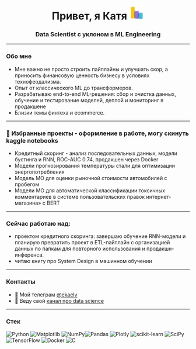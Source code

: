 <h1 align="center">Привет, я Катя</a> 
<img src="https://github.com/elvirova/elvirova/blob/main/raw/images/Reporting%20Social%20Media%20GIF%20by%20Agorapulse.gif" height="40"/></h1>
<h3 align="center"> Data Scientist с уклоном в ML Engineering </h3>

---

### Обо мне
- Мне важно не просто строить пайплайны и улучшать скор, а приносить финансовую ценность бизнесу в условиях технофеодализма.
- Опыт от классического ML до трансформеров.
- Разрабатываю end-to-end ML-решения: сбор и очистка данных, обучение и тестирование моделей, деплой и мониторинг в продакшене
- Близки темы финтеха и ecommerce.

---

### 📂 Избранные проекты - оформление в работе, могу скинуть kaggle notebooks
- Кредитный скоринг - анализ последовательных данных, модели бустинга и RNN, ROC-AUC 0.74, продакшен через Docker
- Модели прогнозирования температуры стали для оптимизации энергопотребления
- Модель МО для оценки рыночной стоимости автомобилей с пробегом
- Модели МО для автоматической классификации токсичных комментариев в системе пользовательских правок интернет-магазина» с BERT

---

### Сейчас работаю над:
- проектом кредитного скоринга: завершаю обучение RNN-модели и планирую превратить проект в ETL-пайплайн с организацией данных по папкам для повторного использования и продакшн-инференса.
- читаю книгу про System Design в машинном обучении

---

### Контакты
- 💬 Мой телеграм [@ekaelv](https://t.me/@ekaelv)  
- 📠 Веду свой [канал про data science](https://t.me/elv_dc)

---

### Стек 
![Python](https://img.shields.io/badge/python-3670A0?style=for-the-badge&logo=python&logoColor=ffdd54) ![Matplotlib](https://img.shields.io/badge/Matplotlib-%23ffffff.svg?style=for-the-badge&logo=Matplotlib&logoColor=black) ![NumPy](https://img.shields.io/badge/numpy-%23013243.svg?style=for-the-badge&logo=numpy&logoColor=white)![Pandas](https://img.shields.io/badge/pandas-%23150458.svg?style=for-the-badge&logo=pandas&logoColor=white) ![Plotly](https://img.shields.io/badge/Plotly-%233F4F75.svg?style=for-the-badge&logo=plotly&logoColor=white) ![scikit-learn](https://img.shields.io/badge/scikit--learn-%23F7931E.svg?style=for-the-badge&logo=scikit-learn&logoColor=white) ![SciPy](https://img.shields.io/badge/SciPy-%230C55A5.svg?style=for-the-badge&logo=scipy&logoColor=%white) ![TensorFlow](https://img.shields.io/badge/TensorFlow-%23FF6F00.svg?style=for-the-badge&logo=TensorFlow&logoColor=white)
![Docker](https://img.shields.io/badge/docker-%230db7ed.svg?style=for-the-badge&logo=docker&logoColor=white) ![C](https://img.shields.io/badge/c-%2300599C.svg?style=for-the-badge&logo=c&logoColor=white)





